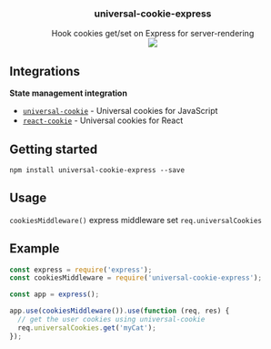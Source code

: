 <h3 align="center">
  universal-cookie-express
</h3>

<p align="center">
  Hook cookies get/set on Express for server-rendering<br />
  <a href="https://badge.fury.io/js/universal-cookie-express"><img src="https://badge.fury.io/js/universal-cookie-express.svg" /></a>
</p>

## Integrations

**State management integration**

- [`universal-cookie`](https://www.npmjs.com/package/universal-cookie) - Universal cookies for JavaScript
- [`react-cookie`](https://www.npmjs.com/package/react-cookie) - Universal cookies for React

## Getting started

`npm install universal-cookie-express --save`

## Usage

`cookiesMiddleware()` express middleware set `req.universalCookies`

## Example

```js
const express = require('express');
const cookiesMiddleware = require('universal-cookie-express');

const app = express();

app.use(cookiesMiddleware()).use(function (req, res) {
  // get the user cookies using universal-cookie
  req.universalCookies.get('myCat');
});
```
